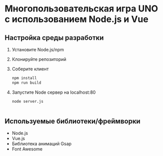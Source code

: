 # Многопользовательская игра UNO с использованием Node.js и Vue


## Настройка среды разработки
1. Установите  Node.js/npm
2. Клонируйте репозиторий

3. Соберите клиент
    ```bash
    npm install
    npm run build
    ```
4. Запустите Node сервер на localhost:80 
    ```bash
    node server.js
    ```

    ```

## Используемые библиотеки/фреймворки
- Node.js
- Vue.js
- Библиотека анимаций Gsap
- Font Awesome
